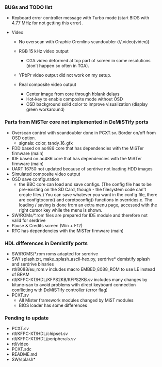 ### BUGs and TODO list

* Keyboard error controller message with Turbo mode (start BIOS with 4.77 MHz for not getting this error).

* Video

  * No overscan with Graphic Gremlins scandoubler (//.video(video))

  * RGB 15 kHz video output 
    * CGA video deformed at top part of screen in some resolutions (don't happen so often in TGA).
    
  * YPbPr video output did not work on my setup.

  * Real composite video output
    * Center image from core through hblank delays
    * Hot-key to enable composite mode without OSD 
    * OSD background solid color to improve visualization (display green workaround)
    
      

### Parts from MiSTer core not implemented in DeMiSTify ports

* Overscan control with scandoubler done in PCXT.sv. Border on/off from OSD option.
  * signals: color, tandy_16_gfx
* FDD based on ao486 core that has dependencies with the MiSTer firmware (main)
* IDE based on ao486 core that has dependencies with the MiSTer firmware (main)
* UART 16750 not updated because of serdrive not loading HDD images
* Simulated composite video output
* OSD save configuration
  *  the BBC core can load and save configs.  (The config file has to be pre-existing on the SD Card, though - the filesystem code can't create files.)  You can save whatever you want in the config file, there are configtocore() and coretoconfig() functions in overrides.c.  The loading / saving is done from an extra menu page, accessed with the right cursor key while the menu is shown.
* SW/ROMs/*.rom files are prepared for IDE module and therefore not valid for serdrive
* Pause & Credits screen (Win + F12)
* RTC has dependencies with the MiSTer firmware (main)

### HDL differences in Demistify ports

* SW/ROMS/*.rom  roms adapted for serdrive
* SW/   splash.txt, make_splash_ascii-hex.py, serdrive*   demistify splash and serdrive binaries
* rtl/8088/eu_rom.v includes macro EMBED_8088_ROM to use LE instead of BRAM
* rtl/KFPC-XT/HDL/KFPS2KB/KFPS2KB.sv includes many changes by kitune-san to avoid problems with direct keyboard connection conflicting with DeMiSTify controller (error flag)
* PCXT.sv
  * All Mister framework modules changed by MiST modules
  * BIOS loader has some differences



### Pending to update

* PCXT.sv
* rtl/KFPC-XT/HDL/chipset.sv
* rtl/KFPC-XT/HDL/peripherals.sv
* rtl/video
* PCXT.sdc
* README.md
* SW/splash*



